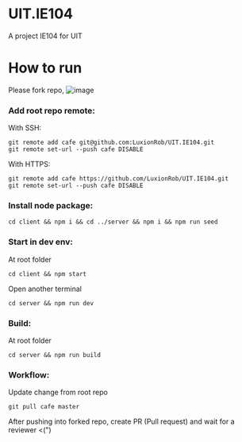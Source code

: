 # UIT.IE104
A project IE104 for UIT

# How to run

Please fork repo, ![image](https://user-images.githubusercontent.com/45875394/201038596-15cd7945-ce49-4a41-8d2e-74c4b64c0c32.png)

### Add root repo remote:

With SSH:
```
git remote add cafe git@github.com:LuxionRob/UIT.IE104.git
git remote set-url --push cafe DISABLE
```

With HTTPS:
```
git remote add cafe https://github.com/LuxionRob/UIT.IE104.git
git remote set-url --push cafe DISABLE
```

### Install node package:

```
cd client && npm i && cd ../server && npm i && npm run seed
```

### Start in dev env:

At root folder

```
cd client && npm start
```

Open another terminal

```
cd server && npm run dev
```

### Build:
At root folder
```
cd server && npm run build
```

### Workflow:

Update change from root repo
```
git pull cafe master
```

After pushing into forked repo, create PR (Pull request) and wait for a reviewer <(")
